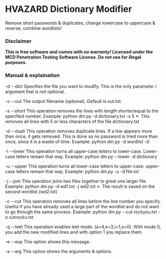 # HVAZARD Dictionary Modifier
Remove short passwords &amp; duplicates, change lowercase to uppercase &amp; reverse, combine wordlists!

### Disclaimer
**This is free software and comes with _no warranty!_ Licensed under the MCD Penetration Testing Software License. Do not use for illegal purposes.**

### Manual & explaination

-d --dict 
 Specifies the file you want to modify. This is the only parameter / argument that is not optional.

-o --out 
 The output filename (optional). Default is out.txt.


-s --short 
 This operation removes the lines with length shorter/equal to the specified number. Example:
	python dm.py -d dictionary.txt -s 5	<- This removes all lines with 5 or less characters of the file dictionary.txt


-d --dupli 
 This operation removes duplicate lines. If a line appears more than once, it gets removed.
 This is done so no password is tried more than once, since it is a waste of time. Example:
	python dm.py -d wordlist -d


-l --lower 
 This operation turns all upper-case letters to lower-case. Lower-case letters remain that way. Example:
	python dm.py --lower -d dictionary


-u --upper 
 This operation turns all lower-case letters to upper-case. upper-case letters remain that way. Example:
	python dm.py -u -d file.txt


-j --join 
 This operation joins two files together to great one larger file. Example:
	python dm.py -d wd1.txt -j wd2.txt	<- The result is saved on the second wordlist (wd2.txt)


-c --cut 
 This operation removes all lines before the line number you specify. Useful if you have already used a large part of the wordlist and do not want to go through the same process. Example:
	python dm.py --cut rockyou.txt -o cutrocku.txt


-q --leet 
 This operation enables leet mode. (a=4,e=3,i=1,o=0). With mode 0, you add the new modified lines and with option 1 you replace them


-e --exp 
 This option shows this message. 


-a --arg 
 This option shows the arguments & options. 


